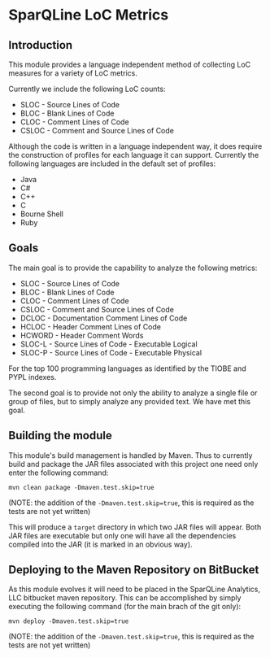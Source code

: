 # SparQLine LoC Metrics

## Introduction
This module provides a language independent method of collecting LoC measures for a variety of LoC metrics.

Currently we include the following LoC counts:

* SLOC - Source Lines of Code
* BLOC - Blank Lines of Code
* CLOC - Comment Lines of Code
* CSLOC - Comment and Source Lines of Code

Although the code is written in a language independent way, it does require the construction of profiles for
each language it can support. Currently the following languages are included in the default set of profiles:

* Java
* C#
* C++
* C
* Bourne Shell
* Ruby

## Goals
The main goal is to provide the capability to analyze the following metrics:

* SLOC - Source Lines of Code
* BLOC - Blank Lines of Code
* CLOC - Comment Lines of Code
* CSLOC - Comment and Source Lines of Code
* DCLOC - Documentation Comment Lines of Code
* HCLOC - Header Comment Lines of Code
* HCWORD - Header Comment Words
* SLOC-L - Source Lines of Code - Executable Logical
* SLOC-P - Source Lines of Code - Executable Physical

For the top 100 programming languages as identified by the TIOBE and PYPL indexes.

The second goal is to provide not only the ability to analyze a single file or group of files,
but to simply analyze any provided text. We have met this goal.

## Building the module
This module's build management is handled by Maven. Thus to currently build and package the JAR files associated
with this project one need only enter the following command:

`mvn clean package -Dmaven.test.skip=true`

(NOTE: the addition of the `-Dmaven.test.skip=true`, this is required as the tests are not yet written)

This will produce a `target` directory in which two JAR files will appear. Both JAR files are executable but
only one will have all the dependencies compiled into the JAR (it is marked in an obvious way).

## Deploying to the Maven Repository on BitBucket
As this module evolves it will need to be placed in the SparQLine Analytics, LLC bitbucket maven repository.
This can be accomplished by simply executing the following command (for the main brach of the git only):

`mvn deploy -Dmaven.test.skip=true`

(NOTE: the addition of the `-Dmaven.test.skip=true`, this is required as the tests are not yet written)